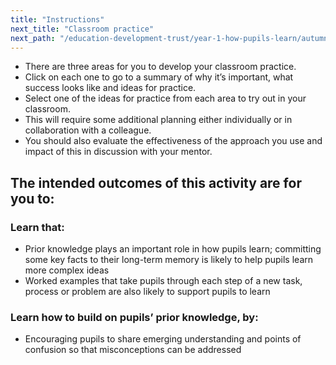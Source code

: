 ```yaml
---
title: "Instructions"
next_title: "Classroom practice"
next_path: "/education-development-trust/year-1-how-pupils-learn/autumn-week-6-ect-classroom-practice"
---
```


- There are three areas for you to develop your classroom practice.
- Click on each one to go to a summary of why it’s important, what success looks like and ideas for practice.
- Select one of the ideas for practice from each area to try out in your classroom.
- This will require some additional planning either individually or in collaboration with a colleague.
- You should also evaluate the effectiveness of the approach you use and impact of this in discussion with your mentor.

## The intended outcomes of this activity are for you to:

### Learn that:

- Prior knowledge plays an important role in how pupils learn; committing some key facts to their long-term memory is likely to help pupils learn more complex ideas
- Worked examples that take pupils through each step of a new task, process or problem are also likely to support pupils to learn

### Learn how to build on pupils’ prior knowledge, by:

- Encouraging pupils to share emerging understanding and points of confusion so that misconceptions can be addressed
